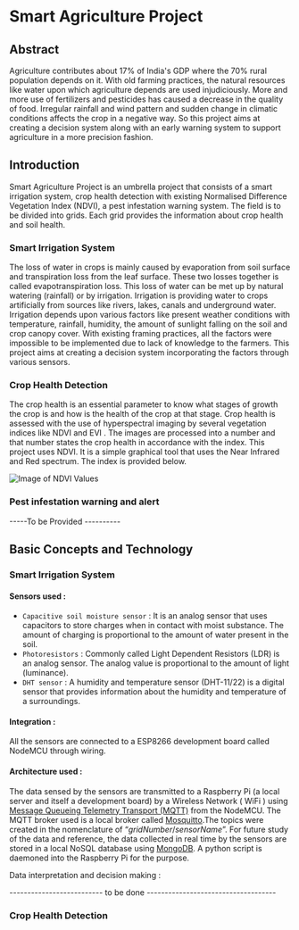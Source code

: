 # Smart Agriculture Project



## Abstract 

Agriculture contributes about 17% of India's GDP where the 70% rural population depends on it. With old farming practices, the natural resources like water upon which agriculture depends are used injudiciously. More and more use of fertilizers and pesticides has caused a decrease in the quality of food. Irregular rainfall and wind pattern and sudden change in climatic conditions affects the crop in a negative way. So this project aims at creating a decision system along with an early warning system to support agriculture in a more precision fashion. 

## Introduction

Smart Agriculture Project is an umbrella project that consists of a smart  irrigation system, crop health detection with existing Normalised Difference    Vegetation Index (NDVI), a pest infestation warning system. The field is to be    divided into grids. Each grid provides the information about crop health and soil   health. 

### Smart Irrigation System 
The loss of water in crops is mainly caused by evaporation from soil surface and transpiration loss from the leaf surface. These two losses together is called evapotranspiration loss. This loss of water can be met up by natural watering (rainfall) or by irrigation. Irrigation is providing water to crops artificially from sources like rivers, lakes, canals and underground water. Irrigation depends upon various factors like present weather conditions with temperature, rainfall, humidity,  the amount of sunlight falling on the soil and crop canopy cover. With existing framing practices, all the factors were impossible to be implemented due to lack of knowledge to the farmers. 
This project aims at creating a decision system incorporating the factors through various sensors.
### Crop Health Detection 
The crop health is an essential parameter to know what stages of growth the crop is and how is the health of the crop at that stage. Crop health is assessed with the use of hyperspectral imaging by several vegetation indices like NDVI and EVI . The images are processed into a number and that number states the crop health in accordance with the index. This project uses NDVI. It is a simple graphical tool that uses the Near Infrared and Red spectrum. The index is provided below. 

![Image of NDVI Values](https://www.google.com/url?sa=i&url=https%3A%2F%2Fphenospex.com%2Fblog%2Fdigital-disease-quantification-in-plants-a-tailored-method%2Fplants%2F&psig=AOvVaw3Bl3foTMEubE3TvEKKEJ__&ust=1615826871431000&source=images&cd=vfe&ved=0CAIQjRxqFwoTCKDC8qmesO8CFQAAAAAdAAAAABAJ)

### Pest infestation warning and alert
-----To be Provided ----------
## Basic Concepts and Technology

### Smart Irrigation System 	
#### Sensors used : 
- `Capacitive soil moisture sensor` : It is an analog sensor that uses capacitors to store charges when in contact with moist substance. The amount of charging is proportional to the amount of water present in the soil. 
- `Photoresistors` : Commonly called Light Dependent Resistors (LDR) is an analog sensor. The analog value is proportional to the amount of light (luminance). 
- `DHT sensor` : A humidity and temperature sensor (DHT-11/22) is a digital sensor that provides information about the humidity and temperature of a surroundings. 

#### Integration :
All the sensors are connected to a ESP8266 development board called NodeMCU through wiring. 

#### Architecture used :
The data sensed by the sensors are transmitted to a Raspberry Pi (a local server and itself a development board) by a Wireless Network ( WiFi ) using [Message Queueing Telemetry Transport (MQTT)](https://mqtt.org/) from the NodeMCU. The MQTT broker used is a local broker called [Mosquitto](https://mosquitto.org/).The topics were created in the nomenclature of “_gridNumber_/_sensorName_”. 
For future study of the data and reference, the data collected in real time by the sensors are stored in a local NoSQL database using [MongoDB](https://www.mongodb.com/). A python script is daemoned into the Raspberry Pi for the purpose.

Data interpretation and decision making :

--------------------------  to be done  ------------------------------------
	

### Crop Health Detection 
	

